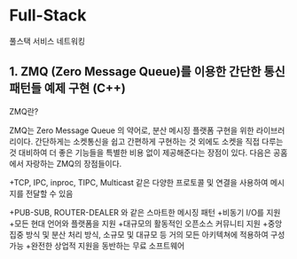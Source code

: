 # Full-Stack
풀스택 서비스 네트워킹

## 1. ZMQ (Zero Message Queue)를 이용한 간단한 통신 패턴들 예제 구현 (C++)


ZMQ란?

ZMQ는 Zero Message Queue 의 약어로, 분산 메시징 플랫폼 구현을 위한 라이브러리이다. 간단하게는 소켓통신을 쉽고 간편하게 구현하는 것 외에도 소켓을 직접 다루는 것 대비하여 더 좋은 기능들을 특별한 비용 없이 제공해준다는 장점이 있다. 다음은 공홈에서 자랑하는 ZMQ의 장점들이다.

+TCP, IPC, inproc, TIPC, Multicast 같은 다양한 프로토콜 및 연결을 사용하여 메시지를 전달할 수 있음    

+PUB-SUB, ROUTER-DEALER 와 같은 스마트한 메시징 패턴
+비동기 I/O를 지원
+모든 현대 언어와 플랫폼을 지원
+대규모의 활동적인 오픈소스 커뮤니티 지원
+중앙 집중 방식 및 분산 처리 방식, 소규모 및 대규모 등 거의 모든 아키텍쳐에 적용하여 구성 가능
+완전한 상업적 지원을 동반하는 무료 소프트웨어




